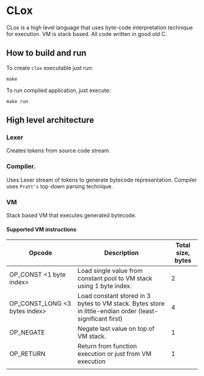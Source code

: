 # CLox
CLox is a high level language that uses byte-code interpretation technique for execution. VM is stack based. All code written in good old C.

## How to build and run
To create `clox` executable just run:
```
make 
```
To run compiled application, just execute:
```
make run
```

## High level architecture

### Lexer
Creates tokens from source code stream.

### Compiler.
Uses Lexer stream of tokens to generate bytecode representation. Compiler uses `Pratt's` top-down parsing technique.

### VM
Stack based VM that executes generated bytecode.

#### Supported VM instructions

| Opcode                          | Description                                                                                               | Total size, bytes |
|---------------------------------|-----------------------------------------------------------------------------------------------------------|-------------------|
| OP_CONST <1 byte index>         | Load single value from constant pool to VM stack  using 1 byte index.                                     | 2                 |
| OP_CONST_LONG <3 bytes index>   | Load constant stored in 3 bytes to VM stack. Bytes store in little-endian order (least-significant first) | 4                 |
 | OP_NEGATE                       | Negate last value on top of VM stack.                                                                     | 1                 |
| OP_RETURN                       | Return from function execution or just from VM execution                                                  | 1                 |
|                                 |                                                                                                           |                   |
